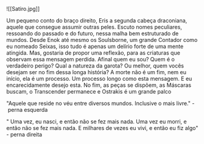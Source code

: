 ![[Satiro.jpg]]

Um pequeno conto do braço direito, Eris a segunda cabeça draconiana, aquele que consegue assumir outras peles. Escuto nomes peculiares, ressoando do passado e do futuro, nessa malha bem estruturado de mundos. Desde Enok até mesmo os Soulsborne, um grande Contador como eu nomeado Seixas, isso tudo é apenas um delírio forte de uma mente atingida. Mas, gostaria de propor uma reflexão, para as criaturas que observam essa mensagem perdida. Afinal quem eu sou? Quem é o verdadeiro perigo? Qual a natureza da garota? Ou melhor, quem vocês desejam ser no fim dessa longa história? A morte não é um fim, nem eu início, ela é um processo. Um processo longo como esta mensagem. E eu encarecidamente desejo esta. No fim, as peças se dispõem, as Máscaras buscam, o Transcender permanece e Ostrakis é um grande palco

"Aquele que reside no véu entre diversos mundos. Inclusive o mais livre." - perna esquerda

" Uma vez, eu nasci, e então não se fez mais nada. Uma vez eu morri, e então não se fez mais nada. E milhares de vezes eu vivi, e então eu fiz algo" - perna direita